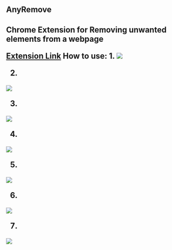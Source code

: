 <h2>AnyRemove<h2>
Chrome Extension for Removing unwanted elements from a webpage

<a href="https://chrome.google.com/webstore/detail/anyremove/bgojehfflbfcifmjionkmknmffkimmkp">Extension Link</a>
How to use:
1.
<img src="https://github.com/pallavJha/AnyRemove/raw/master/overview-images/rsz_1.png"/>

2.
<img src="https://github.com/pallavJha/AnyRemove/raw/master/overview-images/rsz_2.png"/>

3.
<img src="https://github.com/pallavJha/AnyRemove/raw/master/overview-images/rsz_3.png"/>

4.
<img src="https://github.com/pallavJha/AnyRemove/raw/master/overview-images/rsz_4.png"/>

5.
<img src="https://github.com/pallavJha/AnyRemove/raw/master/overview-images/rsz_5.png"/>

6.
<img src="https://github.com/pallavJha/AnyRemove/raw/master/overview-images/rsz_6.png"/>

7.
<img src="https://github.com/pallavJha/AnyRemove/raw/master/overview-images/rsz_7.png"/>
